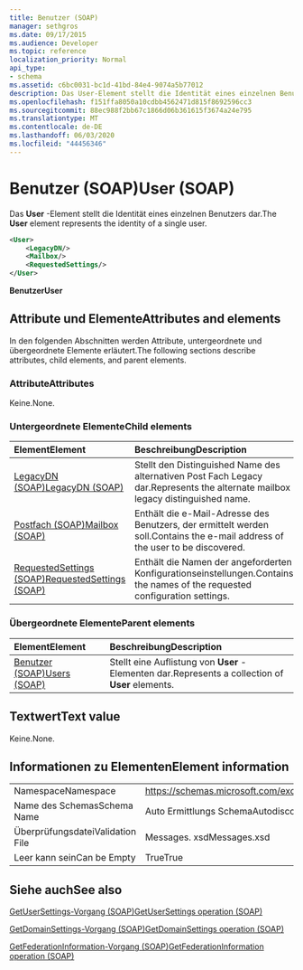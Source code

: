 ```yaml
---
title: Benutzer (SOAP)
manager: sethgros
ms.date: 09/17/2015
ms.audience: Developer
ms.topic: reference
localization_priority: Normal
api_type:
- schema
ms.assetid: c6bc0031-bc1d-41bd-84e4-9074a5b77012
description: Das User-Element stellt die Identität eines einzelnen Benutzers dar.
ms.openlocfilehash: f151ffa8050a10cdbb4562471d815f8692596cc3
ms.sourcegitcommit: 88ec988f2bb67c1866d06b361615f3674a24e795
ms.translationtype: MT
ms.contentlocale: de-DE
ms.lasthandoff: 06/03/2020
ms.locfileid: "44456346"
---
```

# <a name="user-soap"></a><span data-ttu-id="3a0a8-103">Benutzer (SOAP)</span><span class="sxs-lookup"><span data-stu-id="3a0a8-103">User (SOAP)</span></span>

<span data-ttu-id="3a0a8-104">Das **User** -Element stellt die Identität eines einzelnen Benutzers dar.</span><span class="sxs-lookup"><span data-stu-id="3a0a8-104">The **User** element represents the identity of a single user.</span></span> 
  
```XML
<User>
    <LegacyDN/>
    <Mailbox/>
    <RequestedSettings/>
</User>
```

 <span data-ttu-id="3a0a8-105">**Benutzer**</span><span class="sxs-lookup"><span data-stu-id="3a0a8-105">**User**</span></span>
## <a name="attributes-and-elements"></a><span data-ttu-id="3a0a8-106">Attribute und Elemente</span><span class="sxs-lookup"><span data-stu-id="3a0a8-106">Attributes and elements</span></span>

<span data-ttu-id="3a0a8-107">In den folgenden Abschnitten werden Attribute, untergeordnete und übergeordnete Elemente erläutert.</span><span class="sxs-lookup"><span data-stu-id="3a0a8-107">The following sections describe attributes, child elements, and parent elements.</span></span>
  
### <a name="attributes"></a><span data-ttu-id="3a0a8-108">Attribute</span><span class="sxs-lookup"><span data-stu-id="3a0a8-108">Attributes</span></span>

<span data-ttu-id="3a0a8-109">Keine.</span><span class="sxs-lookup"><span data-stu-id="3a0a8-109">None.</span></span>
  
### <a name="child-elements"></a><span data-ttu-id="3a0a8-110">Untergeordnete Elemente</span><span class="sxs-lookup"><span data-stu-id="3a0a8-110">Child elements</span></span>

|<span data-ttu-id="3a0a8-111">**Element**</span><span class="sxs-lookup"><span data-stu-id="3a0a8-111">**Element**</span></span>|<span data-ttu-id="3a0a8-112">**Beschreibung**</span><span class="sxs-lookup"><span data-stu-id="3a0a8-112">**Description**</span></span>|
|:-----|:-----|
|[<span data-ttu-id="3a0a8-113">LegacyDN (SOAP)</span><span class="sxs-lookup"><span data-stu-id="3a0a8-113">LegacyDN (SOAP)</span></span>](legacydn-soap.md) <br/> |<span data-ttu-id="3a0a8-114">Stellt den Distinguished Name des alternativen Post Fach Legacy dar.</span><span class="sxs-lookup"><span data-stu-id="3a0a8-114">Represents the alternate mailbox legacy distinguished name.</span></span>  <br/> |
|[<span data-ttu-id="3a0a8-115">Postfach (SOAP)</span><span class="sxs-lookup"><span data-stu-id="3a0a8-115">Mailbox (SOAP)</span></span>](mailbox-soap.md) <br/> |<span data-ttu-id="3a0a8-116">Enthält die e-Mail-Adresse des Benutzers, der ermittelt werden soll.</span><span class="sxs-lookup"><span data-stu-id="3a0a8-116">Contains the e-mail address of the user to be discovered.</span></span>  <br/> |
|[<span data-ttu-id="3a0a8-117">RequestedSettings (SOAP)</span><span class="sxs-lookup"><span data-stu-id="3a0a8-117">RequestedSettings (SOAP)</span></span>](requestedsettings-soap.md) <br/> |<span data-ttu-id="3a0a8-118">Enthält die Namen der angeforderten Konfigurationseinstellungen.</span><span class="sxs-lookup"><span data-stu-id="3a0a8-118">Contains the names of the requested configuration settings.</span></span>  <br/> |
   
### <a name="parent-elements"></a><span data-ttu-id="3a0a8-119">Übergeordnete Elemente</span><span class="sxs-lookup"><span data-stu-id="3a0a8-119">Parent elements</span></span>

|<span data-ttu-id="3a0a8-120">**Element**</span><span class="sxs-lookup"><span data-stu-id="3a0a8-120">**Element**</span></span>|<span data-ttu-id="3a0a8-121">**Beschreibung**</span><span class="sxs-lookup"><span data-stu-id="3a0a8-121">**Description**</span></span>|
|:-----|:-----|
|[<span data-ttu-id="3a0a8-122">Benutzer (SOAP)</span><span class="sxs-lookup"><span data-stu-id="3a0a8-122">Users (SOAP)</span></span>](users-soap.md) <br/> |<span data-ttu-id="3a0a8-123">Stellt eine Auflistung von **User** -Elementen dar.</span><span class="sxs-lookup"><span data-stu-id="3a0a8-123">Represents a collection of **User** elements.</span></span>  <br/> |
   
## <a name="text-value"></a><span data-ttu-id="3a0a8-124">Textwert</span><span class="sxs-lookup"><span data-stu-id="3a0a8-124">Text value</span></span>

<span data-ttu-id="3a0a8-125">Keine.</span><span class="sxs-lookup"><span data-stu-id="3a0a8-125">None.</span></span>
  
## <a name="element-information"></a><span data-ttu-id="3a0a8-126">Informationen zu Elementen</span><span class="sxs-lookup"><span data-stu-id="3a0a8-126">Element information</span></span>

|||
|:-----|:-----|
|<span data-ttu-id="3a0a8-127">Namespace</span><span class="sxs-lookup"><span data-stu-id="3a0a8-127">Namespace</span></span>  <br/> |https://schemas.microsoft.com/exchange/2010/Autodiscover  <br/> |
|<span data-ttu-id="3a0a8-128">Name des Schemas</span><span class="sxs-lookup"><span data-stu-id="3a0a8-128">Schema Name</span></span>  <br/> |<span data-ttu-id="3a0a8-129">Auto Ermittlungs Schema</span><span class="sxs-lookup"><span data-stu-id="3a0a8-129">Autodiscover schema</span></span>  <br/> |
|<span data-ttu-id="3a0a8-130">Überprüfungsdatei</span><span class="sxs-lookup"><span data-stu-id="3a0a8-130">Validation File</span></span>  <br/> |<span data-ttu-id="3a0a8-131">Messages. xsd</span><span class="sxs-lookup"><span data-stu-id="3a0a8-131">Messages.xsd</span></span>  <br/> |
|<span data-ttu-id="3a0a8-132">Leer kann sein</span><span class="sxs-lookup"><span data-stu-id="3a0a8-132">Can be Empty</span></span>  <br/> |<span data-ttu-id="3a0a8-133">True</span><span class="sxs-lookup"><span data-stu-id="3a0a8-133">True</span></span>  <br/> |
   
## <a name="see-also"></a><span data-ttu-id="3a0a8-134">Siehe auch</span><span class="sxs-lookup"><span data-stu-id="3a0a8-134">See also</span></span>



[<span data-ttu-id="3a0a8-135">GetUserSettings-Vorgang (SOAP)</span><span class="sxs-lookup"><span data-stu-id="3a0a8-135">GetUserSettings operation (SOAP)</span></span>](getusersettings-operation-soap.md)
  
[<span data-ttu-id="3a0a8-136">GetDomainSettings-Vorgang (SOAP)</span><span class="sxs-lookup"><span data-stu-id="3a0a8-136">GetDomainSettings operation (SOAP)</span></span>](getdomainsettings-operation-soap.md)
  
[<span data-ttu-id="3a0a8-137">GetFederationInformation-Vorgang (SOAP)</span><span class="sxs-lookup"><span data-stu-id="3a0a8-137">GetFederationInformation operation (SOAP)</span></span>](getfederationinformation-operation-soap.md)

